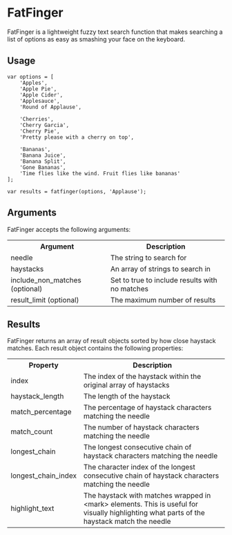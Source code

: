 FatFinger
=========

FatFinger is a lightweight fuzzy text search function that makes searching a list of options as easy as smashing your face on the keyboard.

Usage
---------

	var options = [
		'Apples',
		'Apple Pie',
		'Apple Cider',
		'Applesauce',
		'Round of Applause',

		'Cherries',
		'Cherry Garcia',
		'Cherry Pie',
		'Pretty please with a cherry on top',

		'Bananas',
		'Banana Juice',
		'Banana Split',
		'Gone Bananas',
		'Time flies like the wind. Fruit flies like bananas'
	];

	var results = fatfinger(options, 'Applause');

Arguments
---------

FatFinger accepts the following arguments:

<table>
	<tr>
		<th>Argument</th>
		<th>Description</th>
	</tr>
	<tr>
		<td>needle</td>
		<td>The string to search for</td>
	</tr>
	<tr>
		<td>haystacks</td>
		<td>An array of strings to search in</td>
	</tr>
	<tr>
		<td>include_non_matches (optional)</td>
		<td>Set to true to include results with no matches</td>
	</tr>
	<tr>
		<td>result_limit (optional)</td>
		<td>The maximum number of results</td>
	</tr>
</table>

Results
---------

FatFinger returns an array of result objects sorted by how close haystack matches.
Each result object contains the following properties:

<table>
	<tr>
		<th>Property</th>
		<th>Description</th>
	</tr>
	<tr>
		<td>index</td>
		<td>The index of the haystack within the original array of haystacks</td>
	</tr>
	<tr>
		<td>haystack_length</td>
		<td>The length of the haystack</td>
	</tr>
	<tr>
		<td>match_percentage</td>
		<td>The percentage of haystack characters matching the needle</td>
	</tr>
	<tr>
		<td>match_count</td>
		<td>The number of haystack characters matching the needle</td>
	</tr>
	<tr>
		<td>longest_chain</td>
		<td>The longest consecutive chain of haystack characters matching the needle</td>
	</tr>
	<tr>
		<td>longest_chain_index</td>
		<td>The character index of the longest consecutive chain of haystack characters matching the needle</td>
	</tr>
	<tr>
		<td>highlight_text</td>
		<td>The haystack with matches wrapped in &lt;mark&gt; elements. This is useful for visually highlighting what parts of the haystack match the needle</td>
	</tr>
</table>
